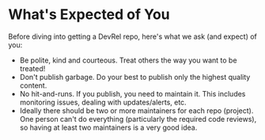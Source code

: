 # What's Expected of You
Before diving into getting a DevRel repo, here's what we ask (and expect) of you:

* Be polite, kind and courteous.  Treat others the way you want to be treated!
* Don't publish garbage.  Do your best to publish only the highest quality content.
* No hit-and-runs.  If you publish, you need to maintain it.  This includes monitoring issues, dealing with updates/alerts, etc.
* Ideally there should be two or more maintainers for each repo (project).  One person can't do everything (particularly the required code reviews), so having at least two maintainers is a very good idea.